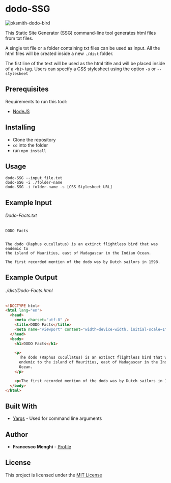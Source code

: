 # dodo-SSG

![oksmith-dodo-bird](https://user-images.githubusercontent.com/53121061/133529086-a9ef9617-3b50-488f-ac74-48b274eb90fd.jpg)

This Static Site Generator (SSG) command-line tool generates html files from txt files.

A single txt file or a folder containing txt files can be used as input.
All the html files will be created inside a new `./dist` folder.

The fist line of the text will be used as the html title and will be placed inside of a `<h1>` tag.
Users can specify a CSS stylesheet using the option `-s` or `--stylesheet`

## Prerequisites

Requirements to run this tool:

- [NodeJS](https://nodejs.org/en/)

## Installing

- Clone the repository
- `cd` into the folder
- run `npm install`

## Usage

```
dodo-SSG --input file.txt
dodo-SSG -i ./folder-name
dodo-SSG -i folder-name -s [CSS Stylesheet URL]
```

## Example Input

###### Dodo-Facts.txt

```
DODO Facts


The dodo (Raphus cucullatus) is an extinct flightless bird that was endemic to
the island of Mauritius, east of Madagascar in the Indian Ocean.

The first recorded mention of the dodo was by Dutch sailors in 1598.
```

## Example Output

###### ./dist/Dodo-Facts.html

```html
<!DOCTYPE html>
<html lang="en">
  <head>
    <meta charset="utf-8" />
    <title>DODO Facts</title>
    <meta name="viewport" content="width=device-width, initial-scale=1" />
  </head>
  <body>
    <h1>DODO Facts</h1>

    <p>
      The dodo (Raphus cucullatus) is an extinct flightless bird that was
      endemic to the island of Mauritius, east of Madagascar in the Indian
      Ocean.
    </p>

    <p>The first recorded mention of the dodo was by Dutch sailors in 1598.</p>
  </body>
</html>
```

## Built With

- [Yargs](https://github.com/yargs/yargs) - Used for command line arguments

## Author

- **Francesco Menghi** - [Profile](https://github.com/menghif)

## License

This project is licensed under the [MIT License](LICENSE)
